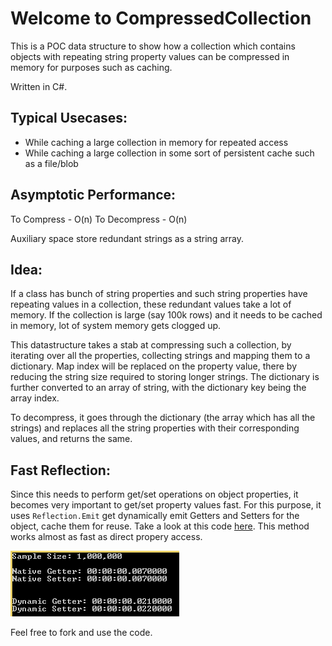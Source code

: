 Welcome to CompressedCollection
=============================

This is a POC data structure to show how a collection which contains objects with repeating string property values can be compressed in memory for purposes such as caching.

Written in C#.

Typical Usecases:
---------------------
- While caching a large collection in memory for repeated access
- While caching a large collection in some sort of persistent cache such as a file/blob

Asymptotic Performance:
-----------------------
To Compress - O(n)
To Decompress - O(n)

Auxiliary space store redundant strings as a string array.

Idea:
-----
If a class has bunch of string properties and such string properties have repeating values in a collection, these redundant values take a lot of memory. If the collection is large (say 100k rows) and it needs to be cached in memory, lot of system memory gets clogged up.

This datastructure takes a stab at compressing such a collection, by iterating over all the properties, collecting strings and mapping them to a dictionary. Map index will be replaced on the property value, there by reducing the string size required to storing longer strings. The dictionary is further converted to an array of string, with the dictionary key being the array index.

To decompress, it goes through the dictionary (the array which has all the strings) and replaces all the string properties with their corresponding values, and returns the same.

Fast Reflection:
----------------
Since this needs to perform get/set operations on object properties, it becomes very important to get/set property values fast. For this purpose, it uses `Reflection.Emit` get dynamically emit Getters and Setters for the object, cache them for reuse. Take a look at this code [here][1]. This method works almost as fast as direct propery access.

![](https://raw.githubusercontent.com/amithegde/CompressedCollection/master/img/dyanamicGetterSetterPerfCheck.png)

Feel free to fork and use the code.

[1]:https://github.com/amithegde/CompressedCollection/blob/master/src/CompressedCollection/DynamicGetterSetter.cs
